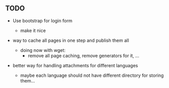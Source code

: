 ## TODO

- Use bootstrap for login form
  - make it nice

- way to cache all pages in one step and publish them all
	- doing now with wget:
	  - remove all page caching, remove generators for it, ...

- better way for handling attachments for different languages
    - maybe each language should not have different directory for storing them...


